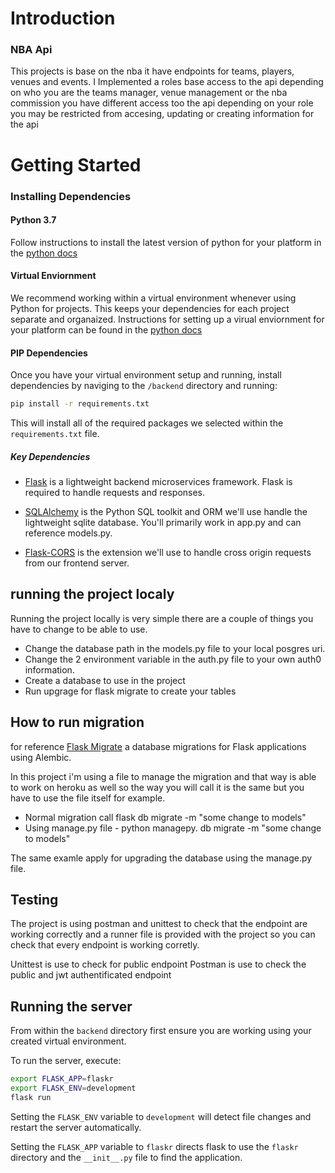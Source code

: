 # Introduction 

### NBA Api

This projects is base on the nba it have endpoints for teams, players, venues and events. I Implemented a roles base access to the api depending on who you are the teams manager, venue management or the nba commission 
you have different access too the api depending on your role you may be restricted from accesing, updating or creating information for the api

# Getting Started

### Installing Dependencies

#### Python 3.7

Follow instructions to install the latest version of python for your platform in the [python docs](https://docs.python.org/3/using/unix.html#getting-and-installing-the-latest-version-of-python)

#### Virtual Enviornment

We recommend working within a virtual environment whenever using Python for projects. This keeps your dependencies for each project separate and organaized. Instructions for setting up a virual enviornment for your platform can be found in the [python docs](https://packaging.python.org/guides/installing-using-pip-and-virtual-environments/)

#### PIP Dependencies

Once you have your virtual environment setup and running, install dependencies by naviging to the `/backend` directory and running:

```bash
pip install -r requirements.txt
```

This will install all of the required packages we selected within the `requirements.txt` file.

##### Key Dependencies

- [Flask](http://flask.pocoo.org/)  is a lightweight backend microservices framework. Flask is required to handle requests and responses.

- [SQLAlchemy](https://www.sqlalchemy.org/) is the Python SQL toolkit and ORM we'll use handle the lightweight sqlite database. You'll primarily work in app.py and can reference models.py. 

- [Flask-CORS](https://flask-cors.readthedocs.io/en/latest/#) is the extension we'll use to handle cross origin requests from our frontend server. 

## running the project localy 

Running the project locally is very simple there are a couple of things you have to change to be able to use.

* Change the database path in the models.py file to your local posgres uri.
* Change the 2 environment variable in the auth.py file to your own auth0 information.
* Create a database to use in the project 
* Run upgrage for flask migrate to create your tables 

## How to run migration 

for reference [Flask Migrate](https://flask-migrate.readthedocs.io/en/latest/) a database migrations for Flask applications using Alembic.

In this project i'm using a file to manage the migration and that way is able to work on heroku as well so the way you will call it is the same but you have to use the file itself for example.

* Normal migration call flask db migrate -m "some change to models"
* Using manage.py file - python managepy. db migrate -m "some change to models"

The same examle apply for upgrading the database using the manage.py file.


## Testing 

The project is using postman and unittest to check that the endpoint are working correctly and a runner file is provided with the project so you can check that every endpoint is working corretly.

Unittest is use to check for public endpoint 
Postman is use to check the public and jwt authentificated endpoint

## Running the server

From within the `backend` directory first ensure you are working using your created virtual environment.

To run the server, execute:

```bash
export FLASK_APP=flaskr
export FLASK_ENV=development
flask run
```

Setting the `FLASK_ENV` variable to `development` will detect file changes and restart the server automatically.

Setting the `FLASK_APP` variable to `flaskr` directs flask to use the `flaskr` directory and the `__init__.py` file to find the application. 


